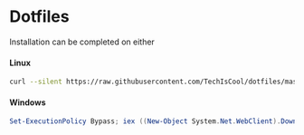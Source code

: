 # Dotfiles


Installation can be completed on either

#### Linux

```bash
curl --silent https://raw.githubusercontent.com/TechIsCool/dotfiles/master/install | sh
```

#### Windows

```powershell
Set-ExecutionPolicy Bypass; iex ((New-Object System.Net.WebClient).DownloadString('https://raw.githubusercontent.com/TechIsCool/dotfiles/master/install'))
```
